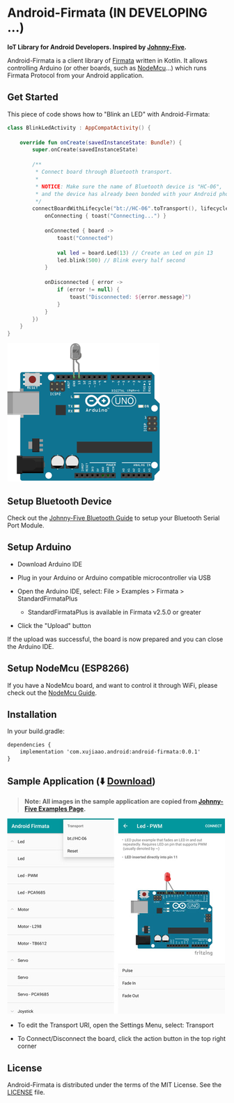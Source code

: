 # Android-Firmata (IN DEVELOPING ...)

**IoT Library for Android Developers. Inspired by [Johnny-Five].**

Android-Firmata is a client library of [Firmata] written in Kotlin.
It allows controlling Arduino (or other boards, such as [NodeMcu]...)
which runs Firmata Protocol from your Android application.


## Get Started

This piece of code shows how to "Blink an LED" with Android-Firmata:

````kotlin
class BlinkLedActivity : AppCompatActivity() {

    override fun onCreate(savedInstanceState: Bundle?) {
        super.onCreate(savedInstanceState)

        /**
         * Connect board through Bluetooth transport.
         *
         * NOTICE: Make sure the name of Bluetooth device is "HC-06",
         * and the device has already been bonded with your Android phone!!!
         */
        connectBoardWithLifecycle("bt://HC-06".toTransport(), lifecycle, {
            onConnecting { toast("Connecting...") }

            onConnected { board ->
                toast("Connected")

                val led = board.Led(13) // Create an Led on pin 13
                led.blink(500) // Blink every half second
            }

            onDisconnected { error ->
                if (error != null) {
                    toast("Disconnected: ${error.message}")
                }
            }
        })
    }
}
````

![](assets/images/led-blink.gif)


## Setup Bluetooth Device

Check out the [Johnny-Five Bluetooth Guide] to setup your Bluetooth Serial Port Module.


## Setup Arduino

- Download Arduino IDE

- Plug in your Arduino or Arduino compatible microcontroller via USB

- Open the Arduino IDE, select: File > Examples > Firmata > StandardFirmataPlus

  - StandardFirmataPlus is available in Firmata v2.5.0 or greater

- Click the "Upload" button

If the upload was successful, the board is now prepared and you can close the Arduino IDE.


## Setup NodeMcu (ESP8266)

If you have a NodeMcu board, and want to control it through WiFi, please check out the [NodeMcu Guide].


## Installation

In your build.gradle:

````
dependencies {
    implementation 'com.xujiaao.android:android-firmata:0.0.1'
}
````

## Sample Application (:arrow_down: [Download](https://github.com/xujiaao/android-firmata/releases/latest))

> **Note: All images in the sample application are copied from [Johnny-Five Examples Page].**

![](assets/images/sample-app.jpg)

- To edit the Transport URI, open the Settings Menu, select: Transport

- To Connect/Disconnect the board, click the action button in the top right corner


## License

Android-Firmata is distributed under the terms of the MIT License. See the [LICENSE] file.


[Johnny-Five]: https://github.com/rwaldron/johnny-five
[Johnny-Five Bluetooth Guide]: https://github.com/rwaldron/johnny-five/wiki/Getting-Started-with-Johnny-Five-and-JY-MCU-Bluetooth-Serial-Port-Module
[Johnny-Five Examples Page]: http://johnny-five.io/examples
[Firmata]: https://github.com/firmata/protocol
[NodeMcu]: http://nodemcu.com
[NodeMcu Guide]: https://github.com/xujiaao/android-firmata/wiki/Getting-Started-with-Android-Firmata-and-NodeMcu-Board
[LICENSE]: LICENSE

